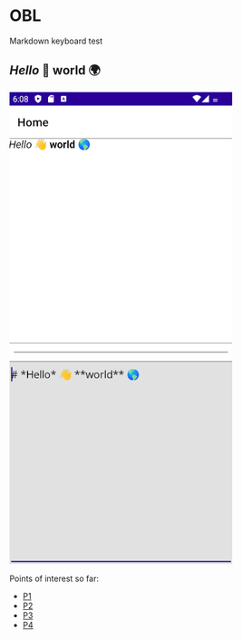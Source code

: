 ﻿# OBL

Markdown keyboard test

## *Hello* 👋 **world** 🌍
![Screenshot so far](./Resources/Images/screen.png)

Points of interest so far:

* [P1](https://github.com/rrmanzano/maui-bindableproperty-generator)
* [P2](https://github.com/VladislavAntonyuk/MauiSamples/tree/main/MauiMarkdown)
* [P3](https://github.com/InquisitorJax/MAUI-Controls/)
* [P4](https://alexdunn.org/2017/02/28/xamarin-controls-markdowntextview/)